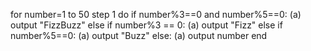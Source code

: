 for number=1 to 50 step 1 do if number%3==0 and number%5==0: (a) output "FizzBuzz" else if number%3 == 0: (a) output "Fizz" else if number%5==0: (a) output "Buzz" else: (a) output number end
